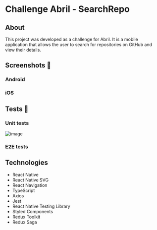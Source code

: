 # Challenge Abril - SearchRepo

## About

This project was developed as a challenge for Abril. It is a mobile application that allows the user to search for repositories on GitHub and view their details.


## Screenshots 📸

### Android

### iOS
<p align="center">

</p>

## Tests 🧪

### Unit tests

![image](https://github.com/Natanaelvich/search-repo_challenge-abril/assets/52014318/65d653b6-0785-494b-876e-6bd7515043ee)

### E2E tests



## Technologies

- React Native
- React Native SVG
- React Navigation
- TypeScript
- Axios
- Jest
- React Native Testing Library
- Styled Components
- Redux Toolkit
- Redux Saga


